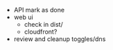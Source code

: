 - API mark as done  
- web ui
    - check in dist/
    - cloudfront?
- review and cleanup toggles/dns
